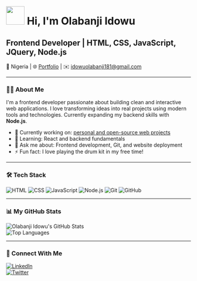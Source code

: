 # <img src="https://media.giphy.com/media/hvRJCLFzcasrR4ia7z/giphy.gif" width="50" /> Hi, I'm Olabanji Idowu

## Frontend Developer | HTML, CSS, JavaScript, JQuery, Node.js

📍 Nigeria | 🌐 [Portfolio](https://github.com/idobanj) | ✉️ idowuolabanji181@gmail.com

---

### 👨‍💻 About Me  
I'm a frontend developer passionate about building clean and interactive web applications. I love transforming ideas into real projects using modern tools and technologies. Currently expanding my backend skills with **Node.js**.

- 🔭 Currently working on: [personal and open-source web projects](https://github.com/idobanj/Newsletter-Signup)  
- 🌱 Learning: React and backend fundamentals  
- 💬 Ask me about: Frontend development, Git, and website deployment  
- ⚡ Fun fact: I love playing the drum kit in my free time!  

---

### 🛠️ Tech Stack  
![HTML](https://img.shields.io/badge/HTML5-E34F26?style=flat&logo=html5&logoColor=white)
![CSS](https://img.shields.io/badge/CSS3-1572B6?style=flat&logo=css3&logoColor=white)
![JavaScript](https://img.shields.io/badge/JavaScript-F7DF1E?style=flat&logo=javascript&logoColor=black)
![Node.js](https://img.shields.io/badge/Node.js-339933?style=flat&logo=node.js&logoColor=white)
![Git](https://img.shields.io/badge/Git-F05032?style=flat&logo=git&logoColor=white)
![GitHub](https://img.shields.io/badge/GitHub-181717?style=flat&logo=github&logoColor=white)

---

### 📊 My GitHub Stats  
![Olabanji Idowu's GitHub Stats](https://github-readme-stats.vercel.app/api?username=idobanj&show_icons=true&theme=radical)  
![Top Languages](https://github-readme-stats.vercel.app/api/top-langs/?username=idobanj&layout=compact)

---

### 🔗 Connect With Me  
[![LinkedIn](https://img.shields.io/badge/LinkedIn-0077B5?style=flat&logo=linkedin&logoColor=white)](https://linkedin.com/comm/mynetwork/discovery-see-all?usecase=PEOPLE_FOLLOWS&followMember=olabanji-idowu-6176ab297)  
[![Twitter](https://img.shields.io/badge/Twitter-1DA1F2?style=flat&logo=twitter&logoColor=white)](https://x.com/iam_idobanj181)


<!--
**idobanj/idobanj** is a ✨ _special_ ✨ repository because its `README.md` (this file) appears on your GitHub profile.

Here are some ideas to get you started:

- 🔭 I’m currently working on ...
- 🌱 I’m currently learning ...
- 👯 I’m looking to collaborate on ...
- 🤔 I’m looking for help with ...
- 💬 Ask me about ...
- 📫 How to reach me: ...
- 😄 Pronouns: ...
- ⚡ Fun fact: ...
-->
